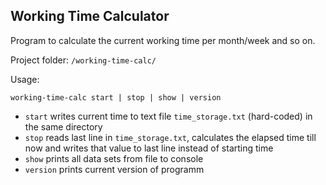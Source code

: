 ## Working Time Calculator

Program to calculate the current working time per month/week and so on.

Project folder: `/working-time-calc/`

Usage:

    working-time-calc start | stop | show | version

- `start` writes current time to text file `time_storage.txt` (hard-coded) in the same directory
- `stop` reads last line in `time_storage.txt`, calculates the elapsed time till now and writes that value to last line instead of starting time
- `show` prints all data sets from file to console
- `version` prints current version of programm 
